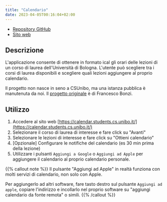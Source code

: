 ```yaml
---
title: "Calendario"
date: 2023-04-05T00:16:04+02:00
---
```


- [Repository GitHub](https://github.com/csunibo/UniboCalendar)
- [Sito web](https://calendar.students.cs.unibo.it/)

## Descrizione

L'applicazione consente di ottenere in formato ical gli orari delle lezioni di
un corso di laurea dell'Università di Bologna. L'utente può scegliere tra i
corsi di laurea disponibili e scegliere quali lezioni aggiungere al proprio
calendario.

Il progetto non nasce in seno a CSUnibo, ma una istanza pubblica è manutenuta
da noi. Il [progetto originale](https://github.com/FrancescoBonzi/UniboCalendar)
è di Francesco Bonzi.

## Utilizzo

1. Accedere al sito web [https://calendar.students.cs.unibo.it/](https://calendar.students.cs.unibo.it/)
2. Selezionare il corso di laurea di interesse e fare click su "Avanti"
3. Selezionare le lezioni di interesse e fare click su "Ottieni calendario"
4. \[Opzionale\] Configurare le notifiche del calendario (es 30 min prima della
   lezione)
5. Utilizzare i pulsanti `Aggiungi a Google` o `Aggiungi ad Apple` per
   aggiungere il calendario al proprio calendario personale.

{{% callout note %}}
Il pulsante "Aggiungi ad Apple" in realtà funziona con molti servizi di
calendario, non solo con Apple.

Per aggiungerlo ad altri software, fare tasto destro sul pulsante `Aggiungi ad
apple`, copiare l'indirizzo e incollarlo nel proprio software su "aggiungi
calendario da fonte remota" o simili.
{{% /callout %}}
